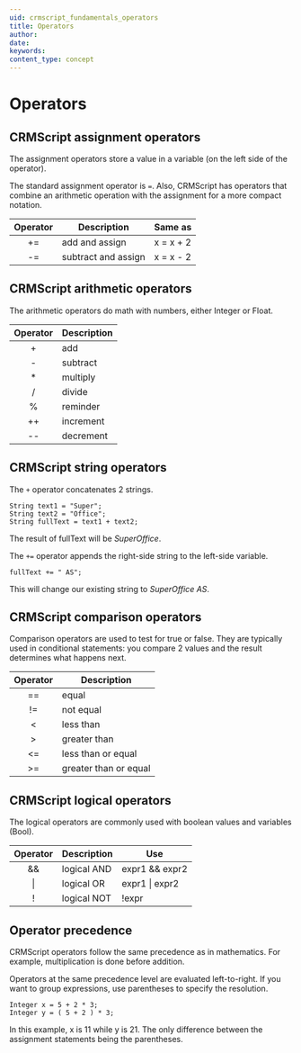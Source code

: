 ```yaml
---
uid: crmscript_fundamentals_operators
title: Operators
author:
date:
keywords:
content_type: concept
---
```


# Operators

## CRMScript assignment operators

The assignment operators store a value in a variable (on the left side of the operator).

The standard assignment operator is `=`.
Also, CRMScript has operators that combine an arithmetic operation with the assignment for a more compact notation.

| Operator | Description         | Same as   |
|:--------:|---------------------|-----------|
| +=       | add and assign      | x = x + 2 |
| -=       | subtract and assign | x = x - 2 |

## CRMScript arithmetic operators

The arithmetic operators do math with numbers, either Integer or Float.

| Operator | Description |
|:--------:|-------------|
| +        | add         |
| -        | subtract    |
| *        | multiply    |
| /        | divide      |
| %        | reminder    |
| ++       | increment   |
| --       | decrement   |

## CRMScript string operators

The `+` operator concatenates 2 strings.

```crmscript
String text1 = "Super";
String text2 = "Office";
String fullText = text1 + text2;
```

The result of fullText will be *SuperOffice*.

The `+=` operator appends the right-side string to the left-side variable.

```crmscript
fullText += " AS";
```

This will change our existing string to *SuperOffice AS*.

## CRMScript comparison operators

Comparison operators are used to test for true or false. They are typically used in conditional statements: you compare 2 values and the result determines what happens next.

| Operator | Description           |
|:--------:|-----------------------|
| ==       | equal                 |
| !=       | not equal             |
| <        | less than             |
| >        | greater than          |
| <=       | less than or equal    |
| >=       | greater than or equal |

## CRMScript logical operators

The logical operators are commonly used with boolean values and variables (Bool).

| Operator | Description | Use            |
|:--------:|-------------|----------------|
| &&       | logical AND | expr1 && expr2 |
| \|       | logical OR  | expr1 \| expr2 |
| !        | logical NOT | !expr          |

## Operator precedence

CRMScript operators follow the same precedence as in mathematics. For example, multiplication is done before addition.

Operators at the same precedence level are evaluated left-to-right. If you want to group expressions, use parentheses to specify the resolution.

```crmscript
Integer x = 5 + 2 * 3;
Integer y = ( 5 + 2 ) * 3;
```

In this example, x is 11 while y is 21. The only difference between the assignment statements being the parentheses.
